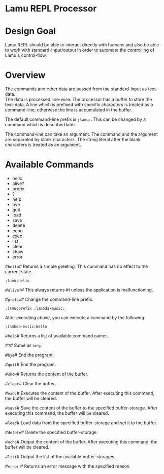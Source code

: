 Lamu REPL Processor
======================

# Design Goal #
Lamu REPL should be able to interact directly with humans and also be able to 
work with standard-input/output in order to automate the controlling of Lamu's 
control-flow.

# Overview #
The commands and other data are passed from the standard-input as text-data.  
The data is processed line-wise. The processor has a buffer to store the 
text-data. A line which is prefixed with specific characters is treated as a 
command-line;  otherwise the line is accumulated in the buffer.

The default command-line prefix is `;lamu:`. This can be changed by a command 
which is described later.

The command-line can take an argument. The command and the argument are 
separated by blank characters. The string literal after the blank characters is 
treated as an argument.

# Available Commands #

- hello
- alive?
- prefix
- ?
- help
- bye
- quit
- load
- save
- delete
- echo
- exec
- list
- clear
- show
- error

#`hello`#
Returns a simple greeting. This command has no effect to the current state.
```
;lamu:hello
```
#`alive?`#
This always returns #t unless the application is malfunctioning.

#`prefix`#
Change the command-line prefix.

```
;lamu:prefix ;lambda-music:
```
After executing above, you can execute a command by the following.

```
;lambda-music:hello
```

#`help`#
Returns a list of available command names.

#`?`#
Same as `help`

#`bye`#
End the program.

#`quit`#
End the program.

#`show`#
Returns the content of the buffer.

#`clear`#
Clear the buffer.

#`exec`#
Executes the content of the buffer. After executing this command, the buffer 
will be cleared.

#`save`#
Save the content of the buffer to the specified buffer-storage. After executing 
this command, the buffer will be cleared.

#`load`#
Load data from the specified buffer-storage and set it to the buffer.

#`delete`#
Delete the specified buffer-storage.

#`echo`#
Output the content of the buffer. After executing this command, the buffer will 
be cleared.

#`list`#
Output the list of the available buffer-storages. 

#`error` #
Returns an error message with the specified reason.


